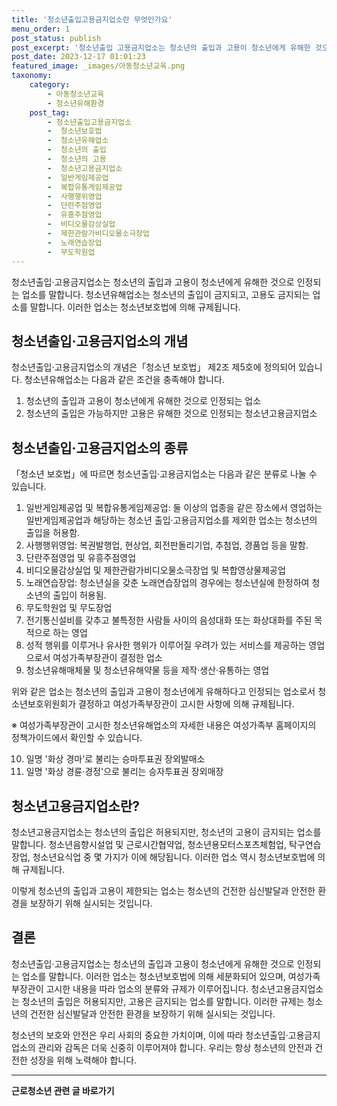 ```yaml
---
title: '청소년출입고용금지업소란 무엇인가요'
menu_order: 1
post_status: publish
post_excerpt: '청소년출입 고용금지업소는 청소년의 출입과 고용이 청소년에게 유해한 것으로 인정되는 업소를 말합니다. 청소년유해업소는 청소년의 출입이 금지되고, 고용도 금지되는 업소를 말합니다. 이러한 업소는 청소년보호법에 의해 규제됩니다.'
post_date: 2023-12-17 01:01:23
featured_image: _images/아동청소년교육.png
taxonomy:
    category:
        - 아동청소년교육
        - 청소년유해환경
    post_tag:
        - 청소년출입고용금지업소
        -  청소년보호법
        -  청소년유해업소
        -  청소년의 출입
        -  청소년의 고용
        -  청소년고용금지업소
        -  일반게임제공업
        -  복합유통게임제공업
        -  사행행위영업
        -  단란주점영업
        -  유흥주점영업
        -  비디오물감상실업
        -  제한관람가비디오물소극장업
        -  노래연습장업
        -  무도학원업
---
```



청소년출입·고용금지업소는 청소년의 출입과 고용이 청소년에게 유해한 것으로 인정되는 업소를 말합니다. 청소년유해업소는 청소년의 출입이 금지되고, 고용도 금지되는 업소를 말합니다. 이러한 업소는 청소년보호법에 의해 규제됩니다.

## 청소년출입·고용금지업소의 개념

청소년출입·고용금지업소의 개념은「청소년 보호법」 제2조 제5호에 정의되어 있습니다. 청소년유해업소는 다음과 같은 조건을 충족해야 합니다.

1. 청소년의 출입과 고용이 청소년에게 유해한 것으로 인정되는 업소
2. 청소년의 출입은 가능하지만 고용은 유해한 것으로 인정되는 청소년고용금지업소

## 청소년출입·고용금지업소의 종류

「청소년 보호법」에 따르면 청소년출입·고용금지업소는 다음과 같은 분류로 나눌 수 있습니다.

1. 일반게임제공업 및 복합유통게임제공업: 둘 이상의 업종을 같은 장소에서 영업하는 일반게임제공업과 해당하는 청소년 출입·고용금지업소를 제외한 업소는 청소년의 출입을 허용함.
2. 사행행위영업: 복권발행업, 현상업, 회전판돌리기업, 추첨업, 경품업 등을 말함.
3. 단란주점영업 및 유흥주점영업
4. 비디오물감상실업 및 제한관람가비디오물소극장업 및 복합영상물제공업
5. 노래연습장업: 청소년실을 갖춘 노래연습장업의 경우에는 청소년실에 한정하여 청소년의 출입이 허용됨.
6. 무도학원업 및 무도장업
7. 전기통신설비를 갖추고 불특정한 사람들 사이의 음성대화 또는 화상대화를 주된 목적으로 하는 영업
8. 성적 행위를 이루거나 유사한 행위가 이루어질 우려가 있는 서비스를 제공하는 영업으로서 여성가족부장관이 결정한 업소
9. 청소년유해매체물 및 청소년유해약물 등을 제작·생산·유통하는 영업

위와 같은 업소는 청소년의 출입과 고용이 청소년에게 유해하다고 인정되는 업소로서 청소년보호위원회가 결정하고 여성가족부장관이 고시한 사항에 의해 규제됩니다.

※ 여성가족부장관이 고시한 청소년유해업소의 자세한 내용은 여성가족부 홈페이지의 정책가이드에서 확인할 수 있습니다.

10. 일명 '화상 경마'로 불리는 승마투표권 장외발매소
11. 일명 '화상 경륜·경정'으로 불리는 승자투표권 장외매장

## 청소년고용금지업소란?

청소년고용금지업소는 청소년의 출입은 허용되지만, 청소년의 고용이 금지되는 업소를 말합니다. 청소년음향시설업 및 근로시간협약업, 청소년용모터스포츠체험업, 탁구연습장업, 청소년요식업 중 몇 가지가 이에 해당됩니다. 이러한 업소 역시 청소년보호법에 의해 규제됩니다.

이렇게 청소년의 출입과 고용이 제한되는 업소는 청소년의 건전한 심신발달과 안전한 환경을 보장하기 위해 실시되는 것입니다.

## 결론

청소년출입·고용금지업소는 청소년의 출입과 고용이 청소년에게 유해한 것으로 인정되는 업소를 말합니다. 이러한 업소는 청소년보호법에 의해 세분화되어 있으며, 여성가족부장관이 고시한 내용을 따라 업소의 분류와 규제가 이루어집니다. 청소년고용금지업소는 청소년의 출입은 허용되지만, 고용은 금지되는 업소를 말합니다. 이러한 규제는 청소년의 건전한 심신발달과 안전한 환경을 보장하기 위해 실시되는 것입니다.

청소년의 보호와 안전은 우리 사회의 중요한 가치이며, 이에 따라 청소년출입·고용금지업소의 관리와 감독은 더욱 신중히 이루어져야 합니다. 우리는 항상 청소년의 안전과 건전한 성장을 위해 노력해야 합니다.


<!-- wp:separator -->
<hr class="wp-block-separator has-alpha-channel-opacity"/>
<!-- /wp:separator -->

<!-- wp:group {"backgroundColor":"base","layout":{"type":"constrained"}} -->
<div class="wp-block-group has-base-background-color has-background"><!-- wp:paragraph {"align":"center","fontSize":"medium"} -->
<p class="has-text-align-center has-large-font-size"><strong>근로청소년 관련 글 바로가기</strong></p>
<!-- /wp:paragraph -->


<!-- wp:latest-posts
{"categories":[{"id":30665,"count":19,"description":"","link":"https://uknowlaw.com/category/%ea%b7%bc%eb%a1%9c%ec%b2%ad%ec%86%8c%eb%85%84/","name":"근로청소년","slug":"근로청소년","taxonomy":"category","parent":0,"meta":[],"_links":{"self":[{"href":"https://uknowlaw.com/wp-json/wp/v2/categories/30665"}],"collection":[{"href":"https://uknowlaw.com/wp-json/wp/v2/categories"}],"about":[{"href":"https://uknowlaw.com/wp-json/wp/v2/taxonomies/category"}],"wp:post_type":[{"href":"https://uknowlaw.com/wp-json/wp/v2/posts?categories=30665"}],"curies":[{"name":"wp","href":"https://api.w.org/{rel}","templated":true}]}}],"postsToShow":100,"excerptLength":28,"postLayout":"grid","columns":2,"featuredImageAlign":"left","featuredImageSizeSlug":"large","fontSize":"small"} /--></div>
<!-- /wp:group -->